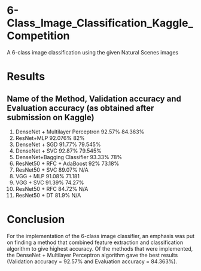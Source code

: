 # 6-Class_Image_Classification_Kaggle_Competition
 A 6-class image classification using the given Natural Scenes images

# Results

## Name of the Method, Validation accuracy	and Evaluation accuracy (as obtained after submission on Kaggle)
1.	DenseNet + Multilayer Perceptron	92.57%	84.363%
2.	ResNet+MLP	92.076%	82%
3.	DenseNet + SGD	91.77%	79.545%
4.	DenseNet + SVC	92.87%	79.545%
5.	DenseNet+Bagging Classifier	93.33%	78%
6.	ResNet50 + RFC + AdaBoost	92%	73.18%
7.	ResNet50 + SVC	89.07%	N/A
8.	VGG + MLP 	91.08%	71.181
9.	VGG + SVC	91.39%	74.27%
10.	ResNet50 + RFC	84.72%	N/A
11.	ResNet50 + DT	81.9%	N/A


# Conclusion

For the implementation of the 6-class image classifier, an emphasis was put on finding a  method that combined feature extraction and classification algorithm to give highest accuracy. Of the methods that were implemented, the DenseNet + Multilayer Perceptron algorithm gave the best results (Validation accuracy = 92.57% and Evaluation accuracy = 84.363%). 

